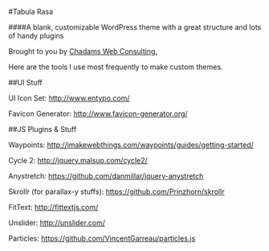 #Tabula Rasa

####A blank, customizable WordPress theme with a great structure and lots of handy plugins

Brought to you by <a href="http://www.chadams.co/">Chadams Web Consulting.</a>

Here are the tools I use most frequently to make custom themes.

##UI Stuff

UI Icon Set:
http://www.entypo.com/

Favicon Generator: 
http://www.favicon-generator.org/


##JS Plugins & Stuff

Waypoints:
http://imakewebthings.com/waypoints/guides/getting-started/

Cycle 2: 
http://jquery.malsup.com/cycle2/

Anystretch:
https://github.com/danmillar/jquery-anystretch

Skrollr (for parallax-y stuffs):
https://github.com/Prinzhorn/skrollr

FitText:
http://fittextjs.com/

Unslider: 
http://unslider.com/

Particles: 
https://github.com/VincentGarreau/particles.js
